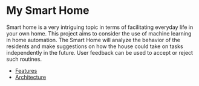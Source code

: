 # My Smart Home
Smart home is a very intriguing topic in terms of facilitating everyday life in your own home. This project aims to consider the use of machine learning in home automation. The Smart Home will analyze the behavior of the residents and make suggestions on how the house could take on tasks independently in the future. User feedback can be used to accept or reject such routines.

- [Features](https://github.com/FHellmann/My-Smart-Home/blob/master/doc/FEATURES.md)
- [Architecture](https://github.com/FHellmann/My-Smart-Home/blob/master/doc/ARCHITECTURE.md)
